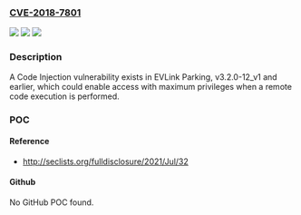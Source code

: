### [CVE-2018-7801](https://cve.mitre.org/cgi-bin/cvename.cgi?name=CVE-2018-7801)
![](https://img.shields.io/static/v1?label=Product&message=EVLink%20Parking%20v3.2.0-12_v1%20and%20earlier&color=blue)
![](https://img.shields.io/static/v1?label=Version&message=n%2Fa&color=blue)
![](https://img.shields.io/static/v1?label=Vulnerability&message=Code%20Injection&color=brighgreen)

### Description

A Code Injection vulnerability exists in EVLink Parking, v3.2.0-12_v1 and earlier, which could enable access with maximum privileges when a remote code execution is performed.

### POC

#### Reference
- http://seclists.org/fulldisclosure/2021/Jul/32

#### Github
No GitHub POC found.

